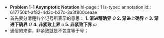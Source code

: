 - **Problem 1-1 Asymptotic Notation**
  hl-page:: 1
  ls-type:: annotation
  id:: 617750bf-af82-4d3c-b37c-3a3f800ceaae
- 首先要分清楚各个记号所表示的意思：
  **1. 渐进精确界** $\Theta$
  **2. 渐进上确界** $\mathcal{O}$
  **3. 渐进下确界** $\Omega$
  **4. 非紧致上界** $\mathit{o}$
  **5. 非紧致下界** $\omega$
- 通俗的来讲，非紧致就是不包含等于号；
